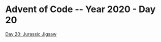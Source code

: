# Advent of Code -- Year 2020 - Day 20

[Day 20: Jurassic Jigsaw](https://adventofcode.com/2020/day/20)

